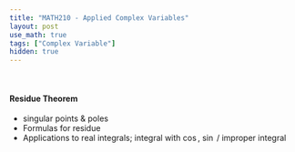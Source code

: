 ```yaml
---
title: "MATH210 - Applied Complex Variables"
layout: post
use_math: true
tags: ["Complex Variable"]
hidden: true
---
```


<br>

#### Residue Theorem
- singular points & poles
- Formulas for residue
- Applications to real integrals; integral with $\cos$, $\sin$ / improper integral